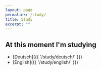 ```yaml
---
layout: page
permalink: /study/
title: Study
excerpt: ""
---
```


## At this moment I'm studying

* [Deutsch]({{ '/study/deutsch/' }})
* [English]({{ '/study/english/' }})
